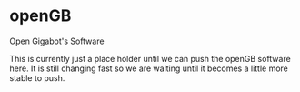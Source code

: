 # openGB

Open Gigabot's Software

This is currently just a place holder until we can push the openGB software here.  It is still changing fast so we are waiting until it becomes a little more stable to push.



